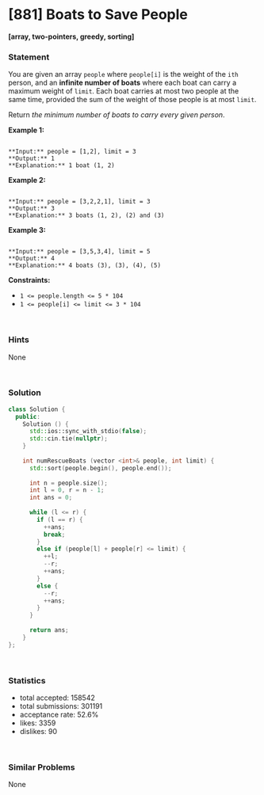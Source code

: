# [881] Boats to Save People

**[array, two-pointers, greedy, sorting]**

### Statement

You are given an array `people` where `people[i]` is the weight of the `ith` person, and an **infinite number of boats** where each boat can carry a maximum weight of `limit`. Each boat carries at most two people at the same time, provided the sum of the weight of those people is at most `limit`.

Return *the minimum number of boats to carry every given person*.


**Example 1:**

```

**Input:** people = [1,2], limit = 3
**Output:** 1
**Explanation:** 1 boat (1, 2)

```

**Example 2:**

```

**Input:** people = [3,2,2,1], limit = 3
**Output:** 3
**Explanation:** 3 boats (1, 2), (2) and (3)

```

**Example 3:**

```

**Input:** people = [3,5,3,4], limit = 5
**Output:** 4
**Explanation:** 4 boats (3), (3), (4), (5)

```

**Constraints:**
* `1 <= people.length <= 5 * 104`
* `1 <= people[i] <= limit <= 3 * 104`


<br>

### Hints

None

<br>

### Solution

```cpp
class Solution {
  public:
    Solution () {
      std::ios::sync_with_stdio(false);
      std::cin.tie(nullptr);
    }
  
    int numRescueBoats (vector <int>& people, int limit) {
      std::sort(people.begin(), people.end());
      
      int n = people.size();
      int l = 0, r = n - 1;
      int ans = 0;
      
      while (l <= r) {
        if (l == r) {
          ++ans;
          break;
        }
        else if (people[l] + people[r] <= limit) {
          ++l;
          --r;
          ++ans;
        }
        else {
          --r;
          ++ans;
        }
      }
      
      return ans;
    }
};
```

<br>

### Statistics

- total accepted: 158542
- total submissions: 301191
- acceptance rate: 52.6%
- likes: 3359
- dislikes: 90

<br>

### Similar Problems

None
